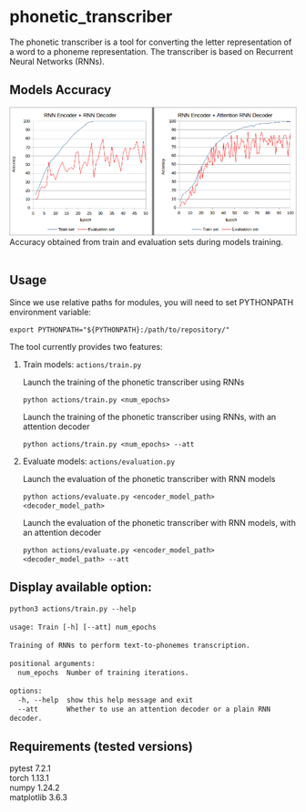 # phonetic_transcriber

The phonetic transcriber is a tool for converting the letter representation of a word to a phoneme representation. The transcriber is based on Recurrent Neural Networks (RNNs).

## Models Accuracy 

![Models Accuracy](plots/Training_Evaluation_Accuracy.png)
Accuracy obtained from train and evaluation sets during models training.
</br></br>

## Usage

Since we use relative paths for modules, you will need to set PYTHONPATH environment variable:
```
export PYTHONPATH="${PYTHONPATH}:/path/to/repository/"
```

The tool currently provides two features:
1. Train models: ```actions/train.py```

    Launch the training of the phonetic transcriber using RNNs  
    ```
    python actions/train.py <num_epochs>
    ```

    Launch the training of the phonetic transcriber using RNNs, with an attention decoder
    ```
    python actions/train.py <num_epochs> --att
    ```

2. Evaluate models: ```actions/evaluation.py```

    Launch the evaluation of the phonetic transcriber with RNN models
    ```
    python actions/evaluate.py <encoder_model_path> <decoder_model_path>
    ```

    Launch the evaluation of the phonetic transcriber with RNN models, with an attention decoder
    ```
    python actions/evaluate.py <encoder_model_path> <decoder_model_path> --att
    ```

## Display available option:
```
python3 actions/train.py --help

usage: Train [-h] [--att] num_epochs

Training of RNNs to perform text-to-phonemes transcription.

positional arguments:
  num_epochs  Number of training iterations.

options:
  -h, --help  show this help message and exit
  --att       Whether to use an attention decoder or a plain RNN decoder.
```

## Requirements (tested versions)
pytest 7.2.1  
torch 1.13.1  
numpy 1.24.2  
matplotlib 3.6.3